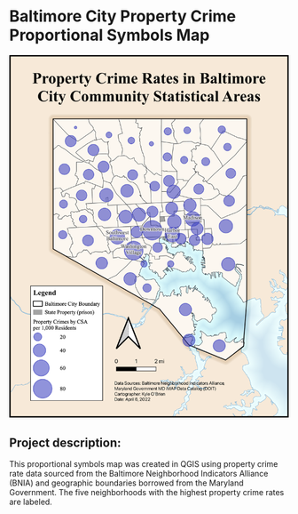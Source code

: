# Baltimore City Property Crime Proportional Symbols Map

<img src="Labwk10ges383.1.png?raw=true"/>

## Project description:
This proportional symbols map was created in QGIS using property crime rate data sourced from the Baltimore Neighborhood Indicators Alliance (BNIA) and geographic boundaries borrowed from the Maryland Government. The five neighborhoods with the highest property crime rates are labeled.

